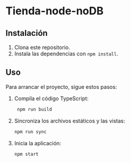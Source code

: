 # Tienda-node-noDB

## Instalación
1. Clona este repositorio.
2. Instala las dependencias con `npm install`.

## Uso
Para arrancar el proyecto, sigue estos pasos:

1. Compila el código TypeScript:
   ```bash
    npm run build
2. Sincroniza los archivos estáticos y las vistas:
   ```bash
   npm run sync
3. Inicia la aplicación:
    ```bash
    npm start
